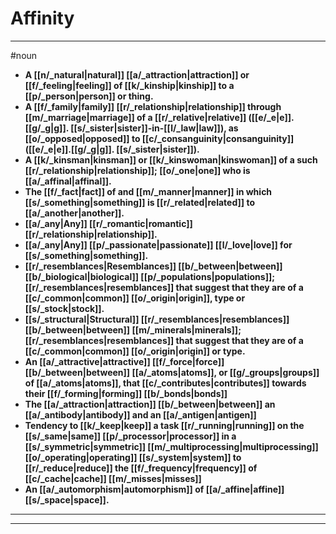 # Affinity
---
#noun
- **A [[n/_natural|natural]] [[a/_attraction|attraction]] or [[f/_feeling|feeling]] of [[k/_kinship|kinship]] to a [[p/_person|person]] or thing.**
- **A [[f/_family|family]] [[r/_relationship|relationship]] through [[m/_marriage|marriage]] of a [[r/_relative|relative]] ([[e/_e|e]].[[g/_g|g]]. [[s/_sister|sister]]-in-[[l/_law|law]]), as [[o/_opposed|opposed]] to [[c/_consanguinity|consanguinity]] ([[e/_e|e]].[[g/_g|g]]. [[s/_sister|sister]]).**
- **A [[k/_kinsman|kinsman]] or [[k/_kinswoman|kinswoman]] of a such [[r/_relationship|relationship]]; [[o/_one|one]] who is [[a/_affinal|affinal]].**
- **The [[f/_fact|fact]] of and [[m/_manner|manner]] in which [[s/_something|something]] is [[r/_related|related]] to [[a/_another|another]].**
- **[[a/_any|Any]] [[r/_romantic|romantic]] [[r/_relationship|relationship]].**
- **[[a/_any|Any]] [[p/_passionate|passionate]] [[l/_love|love]] for [[s/_something|something]].**
- **[[r/_resemblances|Resemblances]] [[b/_between|between]] [[b/_biological|biological]] [[p/_populations|populations]]; [[r/_resemblances|resemblances]] that suggest that they are of a [[c/_common|common]] [[o/_origin|origin]], type or [[s/_stock|stock]].**
- **[[s/_structural|Structural]] [[r/_resemblances|resemblances]] [[b/_between|between]] [[m/_minerals|minerals]]; [[r/_resemblances|resemblances]] that suggest that they are of a [[c/_common|common]] [[o/_origin|origin]] or type.**
- **An [[a/_attractive|attractive]] [[f/_force|force]] [[b/_between|between]] [[a/_atoms|atoms]], or [[g/_groups|groups]] of [[a/_atoms|atoms]], that [[c/_contributes|contributes]] towards their [[f/_forming|forming]] [[b/_bonds|bonds]]**
- **The [[a/_attraction|attraction]] [[b/_between|between]] an [[a/_antibody|antibody]] and an [[a/_antigen|antigen]]**
- **Tendency to [[k/_keep|keep]] a task [[r/_running|running]] on the [[s/_same|same]] [[p/_processor|processor]] in a [[s/_symmetric|symmetric]] [[m/_multiprocessing|multiprocessing]] [[o/_operating|operating]] [[s/_system|system]] to [[r/_reduce|reduce]] the [[f/_frequency|frequency]] of [[c/_cache|cache]] [[m/_misses|misses]]**
- **An [[a/_automorphism|automorphism]] of [[a/_affine|affine]] [[s/_space|space]].**
---
---
